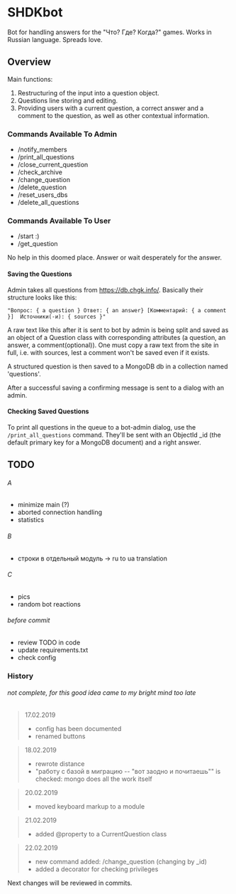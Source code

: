 # SHDKbot

Bot for handling answers for the "Что? Где? Когда?" games. 
Works in Russian language. Spreads love. 


## Overview 
Main functions:
1. Restructuring of the input into a question object. 
2. Questions line storing and editing.
3. Providing users with a current question, a correct answer and a comment 
to the question, as well as other contextual information. 


### Commands Available To Admin

* /notify_members 
* /print_all_questions
* /close_current_question
* /check_archive
* /change_question
* /delete_question
* /reset_users_dbs
* /delete_all_questions 


### Commands Available To User 
* /start :) 
* /get_question

No help in this doomed place. Answer or wait desperately for the answer. 

#### Saving the Questions  

Admin takes all questions from https://db.chgk.info/. Basically their 
structure looks like this: 

`"Вопрос: { a question } Ответ: { an answer} [Комментарий: { a comment }] 
Источники(-и): { sources }"`

A raw text like this after it is sent to bot by admin is being split and 
saved as an object of a Question class with corresponding attributes 
(a question, an answer, a comment(optional)). One must copy a raw 
text from the site in full, i.e. with sources, lest a comment won't be 
saved even if it exists.

A structured question is then saved to a MongoDB db in a collection
named 'questions'.  

After a successful saving a confirming message is sent to a dialog with 
an admin.


#### Checking Saved Questions 

To print all questions in the queue to a bot-admin dialog, use the 
`/print_all_questions` command. They'll be sent with an ObjectId _id 
(the default primary key for a MongoDB document) and 
a right answer. 


## TODO
###### A
* minimize main (?)
* aborted connection handling 
* statistics 

###### B
* строки в отдельный модуль -> ru to ua translation 

###### C
* pics
* random bot reactions 

###### before commit 
* review TODO in code 
* update requirements.txt
* check config


### History 
###### not complete, for this good idea came to my bright mind too late 
> 17.02.2019 
> * config has been documented 
> * renamed buttons 

> 18.02.2019
> * rewrote distance
> * "работу с базой в миграцию -- "вот заодно и почитаешь"" is checked:
mongo does all the work itself 

> 20.02.2019 
> * moved keyboard markup to a module

> 21.02.2019
> * added @property to a CurrentQuestion class 

 > 22.02.2019 
 > * new command added: /change_question (changing by _id)
 > * added a decorator for checking privileges 
 
 Next changes will be reviewed in commits. 
